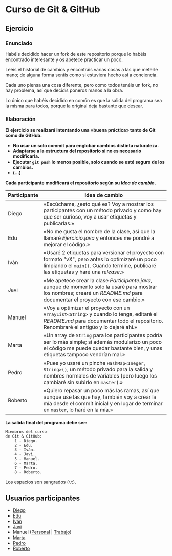 # Curso de Git & GitHub

## Ejercicio

### Enunciado

Habéis decidido hacer un fork de este repositorio porque lo habéis encontrado interesante y os apetece practicar un poco.

Leéis el historial de cambios y encontráis varias cosas a las que meterle mano; de alguna forma sentís como si estuviera hecho así a conciencia.

Cada uno piensa una cosa diferente, pero como todos tenéis un fork, no hay problema, así que decidís poneros manos a la obra.

Lo único que habéis decidido en común es que la salida del programa sea la misma para todos, porque la original deja bastante que desear.

### Elaboración

**El ejercicio se realizará intentando una «buena práctica» tanto de Git como de GitHub.**  
+ **No usar un solo commit para englobar cambios distinta naturaleza.**
+ **Adaptarse a la estructura del repositorio si no es necesario modificarla.**
+ **Ejecutar `git push` lo menos posible, solo cuando se esté seguro de los cambios.**
+ **(...)**

**Cada participante modificará el repositorio según su _Idea de cambio_.**

| Participante | Idea de cambio |
|-|-|
| Diego   | «Escúchame, ¿esto qué es? Voy a mostrar los participantes con un método privado y como hay que ser curioso, voy a usar etiquetas y publicarlas.» |
| Edu     | «No me gusta el nombre de la clase, así que la llamaré _Ejercicio.java_ y entonces me pondré a mejorar el código.» |
| Iván    | «Usaré 2 etiquetas para versionar el proyecto con formato "vX", pero antes lo optimizaré un poco limpiando el `main()`. Cuando termine, publicaré las etiquetas y haré una _release_.» |
| Javi    | «Me apetece crear la clase _Participante.java_, aunque de momento solo la usaré para mostrar los nombres; crearé un _README.md_ para documentar el proyecto con ese cambio.» |
| Manuel  | «Voy a optimizar el proyecto con un `ArrayList<String>` y cuando lo tenga, editaré el _README.md_ para documentar todo el repositorio. Renombraré el antigüo y lo dejaré ahí.» |
| Marta   | «Un array de `String` para los participantes podría ser lo más simple; si además modularizo un poco el código me puede quedar bastante bien, y unas etiquetas tampoco vendrían mal.» |
| Pedro   | «Pues yo usaré un pinche `HashMap<Ineger, String>()`, un método privado para la salida y nombres normales de variables (pero luego los cambiaré sin subirlo en `master`).» |
| Roberto | «Quiero repasar un poco más las ramas, así que aunque use las que hay, también voy a crear la mía desde el commit inicial y en lugar de terminar en `master`, lo haré en la mía.» |

**La salida final del programa debe ser:**
~~~
Miembros del curso
de Git & GitHub:
    1 - Diego.
    2 - Edu.
    3 - Iván.
    4 - Javi.
    5 - Manuel.
    6 - Marta.
    7 - Pedro.
    8 - Roberto.
~~~
Los espacios son sangrados (`\t`).

## Usuarios participantes

* [Diego](https://github.com/DonDiegoCorleone)
* [Edu](https://github.com/EduCybul)
* [Iván](https://github.com/ivangla)
* [Javi](https://github.com/javiki57)
* Manuel ([Personal](https://github.com/mmanuelgg) | [Trabajo](https://github.com/mmanuelgg8))
* [Marta](https://github.com/martame18)
* [Pedro](https://github.com/psychys)
* [Roberto](https://github.com/Ronagar)
